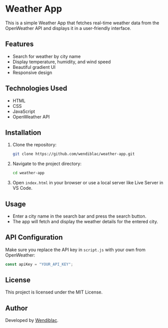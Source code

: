 # Weather App

This is a simple Weather App that fetches real-time weather data from the OpenWeather API and displays it in a user-friendly interface.

## Features
- Search for weather by city name
- Display temperature, humidity, and wind speed
- Beautiful gradient UI
- Responsive design

## Technologies Used
- HTML
- CSS
- JavaScript
- OpenWeather API

## Installation

1. Clone the repository:
   ```bash
   git clone https://github.com/wendiblac/weather-app.git
   ```
2. Navigate to the project directory:
   ```bash
   cd weather-app
   ```
3. Open `index.html` in your browser or use a local server like Live Server in VS Code.

## Usage
- Enter a city name in the search bar and press the search button.
- The app will fetch and display the weather details for the entered city.

## API Configuration
Make sure you replace the API key in `script.js` with your own from OpenWeather:
```javascript
const apiKey = "YOUR_API_KEY";
```

## License
This project is licensed under the MIT License.

## Author
Developed by [Wendiblac](https://github.com/wendiblac).

